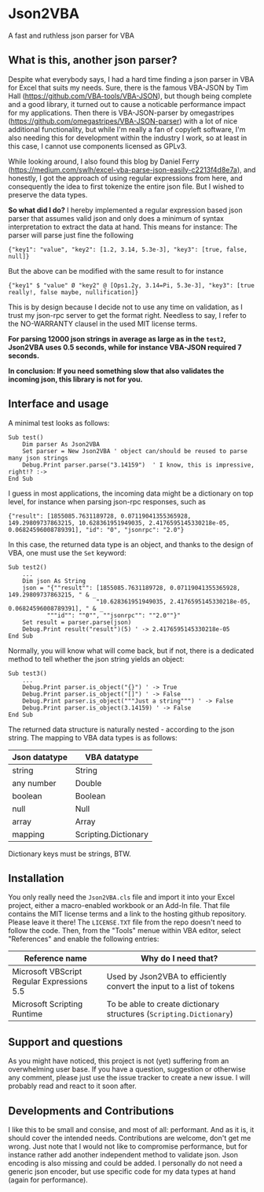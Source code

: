 # Json2VBA
A fast and ruthless json parser for VBA

## What is this, another json parser?
Despite what everybody says, I had a hard time finding a json parser in VBA for Excel that suits my needs. Sure, there is the famous VBA-JSON by Tim Hall (https://github.com/VBA-tools/VBA-JSON), but though being complete and a good library, it turned out to cause a noticable performance impact for my applications. Then there is VBA-JSON-parser by omegastripes (https://github.com/omegastripes/VBA-JSON-parser) with a lot of nice additional functionality, but while I'm really a fan of copyleft software, I'm also needing this for development within the industry I work, so at least in this case, I cannot use components licensed as GPLv3.

While looking around, I also found this blog by Daniel Ferry (https://medium.com/swlh/excel-vba-parse-json-easily-c2213f4d8e7a), and honestly, I got the approach of using regular expressions from here, and consequently the idea to first tokenize the entire json file. But I wished to preserve the data types.

**So what did I do?** I hereby implemented a regular expression based json parser that assumes valid json and only does a minimum of syntax interpretation to extract the data at hand. This means for instance: The parser will parse just fine the following

    {"key1": "value", "key2": [1.2, 3.14, 5.3e-3], "key3": [true, false, null]}

But the above can be modified with the same result to for instance

    {"key1" $ "value" Ø "key2" @ [Ops1.2y, 3.14=Pi, 5.3e-3], "key3": [true really!, false maybe, nullification]}

This is by design because I decide not to use any time on validation, as I trust my json-rpc server to get the format right. Needless to say, I refer to the NO-WARRANTY clausel in the used MIT license terms. 

**For parsing 12000 json strings in average as large as in the `test2`, Json2VBA uses 0.5 seconds, while for instance VBA-JSON required 7 seconds.**

**In conclusion: If you need something slow that also validates the incoming json, this library is not for you.**

## Interface and usage

A minimal test looks as follows:

    Sub test()
        Dim parser As Json2VBA
        Set parser = New Json2VBA ' object can/should be reused to parse many json strings
        Debug.Print parser.parse("3.14159")  ' I know, this is impressive, right!? :->
    End Sub

I guess in most applications, the incoming data might be a dictionary on top level, for instance when parsing json-rpc responses, such as

    {"result": [1855085.7631189728, 0.07119041355365928, 149.29809737863215, 10.628361951949035, 2.4176595145330218e-05, 0.06824596008789391], "id": "0", "jsonrpc": "2.0"}
    
In this case, the returned data type is an object, and thanks to the design of VBA, one must use the `Set` keyword:

    Sub test2()
        ...
        Dim json As String
        json = "{""result"": [1855085.7631189728, 0.07119041355365928, 149.29809737863215, " & _
                             "10.628361951949035, 2.4176595145330218e-05, 0.06824596008789391], " & _
               """id"": ""0"", ""jsonrpc"": ""2.0""}"
        Set result = parser.parse(json)
        Debug.Print result("result")(5) ' -> 2.4176595145330218e-05
    End Sub
    
Normally, you will know what will come back, but if not, there is a dedicated method to tell whether the json string yields an object:

    Sub test3()
        ...
        Debug.Print parser.is_object("{}") ' -> True
        Debug.Print parser.is_object("[]") ' -> False
        Debug.Print parser.is_object("""Just a string""") ' -> False
        Debug.Print parser.is_object(3.14159) ' -> False
    End Sub

The returned data structure is naturally nested - according to the json string. The mapping to VBA data types is as follows:

| Json datatype | VBA datatype         |
|---------------|----------------------|
| string        | String               |
| any number    | Double               |
| boolean       | Boolean              |
| null          | Null                 |
| array         | Array                |
| mapping       | Scripting.Dictionary |

Dictionary keys must be strings, BTW.

## Installation

You only really need the `Json2VBA.cls` file and import it into your Excel project, either a macro-enabled workbook or an Add-In file. That file contains the MIT license terms and a link to the hosting github repository. Please leave it there! The `LICENSE.TXT` file from the repo doesn't need to follow the code. Then, from the "Tools" menue within VBA editor, select "References" and enable the following entries:

| Reference name                             | Why do I need that?                                                    |
|--------------------------------------------|------------------------------------------------------------------------|
| Microsoft VBScript Regular Expressions 5.5 | Used by Json2VBA to efficiently convert the input to a list of tokens  |
| Microsoft Scripting Runtime                | To be able to create dictionary structures (`Scripting.Dictionary`)    |

## Support and questions

As you might have noticed, this project is not (yet) suffering from an overwhelming user base. If you have a question, suggestion or otherwise any comment, please just use the issue tracker to create a new issue.
I will probably read and react to it soon after.

## Developments and Contributions

I like this to be small and consise, and most of all: performant. And as it is, it should cover the intended needs.
Contributions are welcome, don't get me wrong. Just note that I would not like to compromise performance, but for instance rather add another independent method to validate json.
Json encoding is also missing and could be added. I personally do not need a generic json encoder, but use specific code for my data types at hand (again for performance).
